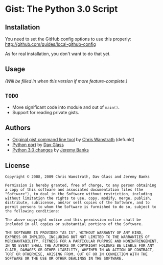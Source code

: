 Gist: The Python 3.0 Script
===========================

Installation
------------

You need to set the GitHub config options to use this properly:
http://github.com/guides/local-github-config

As for real installation, you don't want to do that yet.

Usage
-----

_(Will be filled in when this version if more feature-complete.)_


`TODO`
------

* Move significant code into module and out of `main()`.
* Support for reading private gists.

Authors
-------

* [Original gist command line tool](http://github.com/defunkt/gist/) by [Chris Wanstrath](http://github.com/defunkt) (defunkt)
* [Python port](http://github.com/davglass/) by [Dav Glass](http://github.com/davglass)
* [Python 3.0 changes](http://github.com/JeremyBanks/gist/) by [Jeremy Banks](http://github.com/jeremybanks)

License
-------

	Copyright © 2008, 2009 Chris Wanstrath, Dav Glass and Jeremy Banks
	
	Permission is hereby granted, free of charge, to any person obtaining
	a copy of this software and associated documentation files (the
	"Software"), to deal in the Software without restriction, including
	without limitation the rights to use, copy, modify, merge, publish,
	distribute, sublicense, and/or sell copies of the Software, and to
	permit persons to whom the Software is furnished to do so, subject to
	the following conditions:
	
	The above copyright notice and this permission notice shall be
	included in all copies or substantial portions of the Software.
	
	THE SOFTWARE IS PROVIDED "AS IS", WITHOUT WARRANTY OF ANY KIND,
	EXPRESS OR IMPLIED, INCLUDING BUT NOT LIMITED TO THE WARRANTIES OF
	MERCHANTABILITY, FITNESS FOR A PARTICULAR PURPOSE AND NONINFRINGEMENT.
	IN NO EVENT SHALL THE AUTHORS OR COPYRIGHT HOLDERS BE LIABLE FOR ANY
	CLAIM, DAMAGES OR OTHER LIABILITY, WHETHER IN AN ACTION OF CONTRACT,
	TORT OR OTHERWISE, ARISING FROM, OUT OF OR IN CONNECTION WITH THE
	SOFTWARE OR THE USE OR OTHER DEALINGS IN THE SOFTWARE.